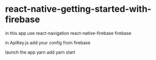 # react-native-getting-started-with-firebase

in this app use
react-navigation
react-native-firebase
firebase

in ApiKey.js
add your config from firebase

launch the app
yarn add
yarn start
